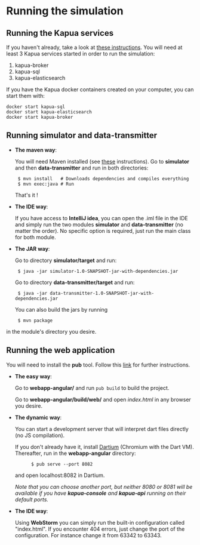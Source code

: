 
Running the simulation
=======

Running the **Kapua** services
-------
If you haven't already, take a look at [these instructions](https://github.com/eclipse/kapua/tree/develop/assembly).
You will need at least 3 Kapua services started in order to run the simulation:

 1. kapua-broker
 2. kapua-sql
 3. kapua-elasticsearch

If you have the Kapua docker containers created on your computer, you can start them with:

    docker start kapua-sql
    docker start kapua-elasticsearch
    docker start kapua-broker


Running **simulator** and **data-transmitter**
-----------

 - **The maven way**:
 
	 You will need Maven installed (see [these](https://maven.apache.org/install.html) instructions).
	 Go to **simulator** and then **data-transmitter** and run in both directories:
 
 		$ mvn install   # Downloads dependencies and compiles everything
 		$ mvn exec:java # Run
	
 	That's it !
    
 - **The IDE way**:
 
	  If you have access to **IntelliJ idea**, you can open the .iml file in the IDE and simply run the two modules **simulator** and **data-transmitter** (no matter the order). No specific option is required, just run the main class for both module.
  
 - **The JAR way**:
 
	 Go to directory **simulator/target** and run:

		$ java -jar simulator-1.0-SNAPSHOT-jar-with-dependencies.jar

	 Go to directory **data-transmitter/target** and run:

		$ java -jar data-transmitter-1.0-SNAPSHOT-jar-with-dependencies.jar 

	 You can also build the jars by running 
    
    	$ mvn package
	
in the module's directory you desire.


Running the **web application**
-------
You will need to install the **pub** tool. Follow this [link](https://www.dartlang.org/tools/pub/installing) for further instructions.

- **The easy way**:

	Go to **webapp-angular/** and run `pub build` to build the project.
	
	Go to **webapp-angular/build/web/** and open _index.html_ in any browser you desire.

- **The dynamic way**:

	You can start a development server that will interpret dart files directly (no JS compilation).

	 If you don't already have it, install [Dartium](https://webdev.dartlang.org/tools/dartium)  (Chromium with the Dart VM). 
	 Thereafter, run in the **webapp-angular** directory:
 
	        $ pub serve --port 8082
		
	and open localhost:8082 in Dartium.
	
	*Note that you can choose another port, but neither 8080 or 8081 will be available if you have **kapua-console** and **kapua-api** running on their default ports.*

- **The IDE way**:

	Using **WebStorm** you can simply run the built-in configuration called "index.html".
	If you encounter 404 errors, just change the port of the configuration. For instance change it from 63342 to 63343.
